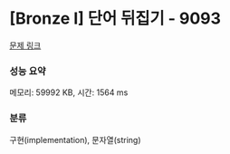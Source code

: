 # [Bronze I] 단어 뒤집기 - 9093 

[문제 링크](https://www.acmicpc.net/problem/9093) 

### 성능 요약

메모리: 59992 KB, 시간: 1564 ms

### 분류

구현(implementation), 문자열(string)

